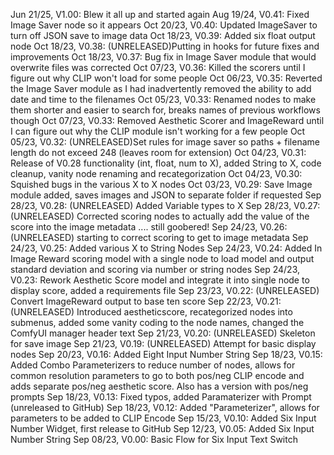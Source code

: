 Jun 21/25, V1.00: Blew it all up and started again
Aug 19/24, V0.41: Fixed Image Saver node so it appears
Oct 20/23, V0.40: Updated ImageSaver to turn off  JSON save to image data
Oct 18/23, V0.39: Added six float output node
Oct 18/23, V0.38: (UNRELEASED)Putting in hooks for future fixes and improvements
Oct 18/23, V0.37: Bug fix in Image Saver module that would overwrite files was corrected
Oct 07/23, V0.36: Killed the scorers until I figure out why CLIP won't load for some people
Oct 06/23, V0.35: Reverted the Image Saver module as I had inadvertently removed the ability to add date and time to the filenames
Oct 05/23, V0.33: Renamed nodes to make them shorter and easier to search for, breaks names of previous workflows though
Oct 07/23, V0.33: Removed Aesthetic Scorer and ImageReward until I can figure out why the CLIP module isn't working for a few people
Oct 05/23, V0.32: (UNRELEASED)Set rules for image saver so paths + filename length do not exceed 248 (leaves room for extension)
Oct 04/23, V0.31: Release of V0.28 functionality (int, float, num to X), added String to X, code cleanup, vanity node renaming and recategorization
Oct 04/23, V0.30: Squished bugs in the various X to X nodes
Oct 03/23, V0.29: Save Image module added, saves images and JSON to separate folder if requested
Sep 28/23, V0.28: (UNRELEASED)  Added Variable types to X
Sep 28/23, V0.27: (UNRELEASED) Corrected scoring nodes to actually add the value of the score into the image metadata .... still goobered!
Sep 24/23, V0.26: (UNRELEASED) starting to correct scoring to get to image metadata
Sep 24/23, V0.25: Added various X to String Nodes
Sep 24/23, V0.24: Added In Image Reward scoring model with a single node to load model and output standard deviation and scoring via number or string nodes
Sep 24/23, V0.23: Rework Aesthetic Score model and integrate it into single node to display score, added a requirements file
Sep 23/23, V0.22: (UNRELEASED) Convert ImageReward output to base ten score
Sep 22/23, V0.21: (UNRELEASED) Introduced aestheticscore, recategorized nodes into submenus, added some vanity coding to the node names, changed the ComfyUI manager header text
Sep 21/23, V0.20: (UNRELEASED) Skeleton for save image
Sep 21/23, V0.19: (UNRELEASED) Attempt for basic display nodes
Sep 20/23, V0.16: Added Eight Input Number String 
Sep 18/23, V0.15: Added Combo Parameterizers to reduce number of nodes, allows for common resolution parameters to go to both pos/neg CLIP encode and adds separate pos/neg aesthetic score.  Also has a version with pos/neg prompts
Sep 18/23, V0.13: Fixed typos, added Paramaterizer with Prompt (unreleased to GitHub)
Sep 18/23, V0.12: Added "Parameterizer", allows for parameters to be added to CLIP Encode
Sep 15/23, V0.10: Added Six Input Number Widget, first release to GitHub
Sep 12/23, V0.05: Added Six Input Number String
Sep 08/23, V0.00: Basic Flow for Six Input Text Switch
